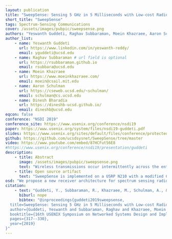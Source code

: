 ```yaml
---
layout: publication
title: "SweepSense: Sensing 5 GHz in 5 Milliseconds with Low-cost Radios"
short_title: "SweepSense"
tags: Spectrum-Sensing Communications
cover: /assets/images/pubpic/sweepsense.png
authors: "Yeswanth Guddeti, Raghav Subbaraman, Moein Khazraee, Aaron Schulman, Dinesh Bharadia"
author_list:
    - name: Yeswanth Guddeti
      url: https://www.linkedin.com/in/yeswanth-reddy/
      email: yguddeti@ucsd.edu
    - name: Raghav Subbaraman # url field is optional
      url: https://rsubbaraman.github.io
      email: rsubbara@ucsd.edu
    - name: Moein Khazraee
      url: https://www.moeinkhazraee.com/
      email: moein@csail.mit.edu
    - name: Aaron Schulman
      url: https://cseweb.ucsd.edu/~schulman/
      email: schulman@cs.ucsd.edu
    - name: Dinesh Bharadia
      url: https://dineshb-ucsd.github.io/
      email: dineshb@ucsd.edu
eqcon: false
conference: "NSDI 2019"
conference_site: https://www.usenix.org/conference/nsdi19
paper: https://www.usenix.org/system/files/nsdi19-guddeti.pdf
slides: https://www.usenix.org/sites/default/files/conference/protected-files/nsdi19_slides_guddeti.pdf
github: https://github.com/ucsdsysnet/SweepSense/tree/master
video: https://www.youtube.com/embed/87HCFut56E8
#https://www.usenix.org/conference/nsdi19/presentation/guddeti
description:
    - title: Abstract
      image: /assets/images/pubpic/sweepsense.png
      text: "Wireless transmissions occur intermittently across the entire spectrum. For example, WiFi and Bluetooth devices transmit frames across the 100 MHz-wide 2.4 GHz band, and LTE devices transmit frames between 700 MHz and 3.7 GHz. Today, only high-cost radios can sense across the spectrum with sufficient temporal resolution to observe these individual transmissions. We present “SweepSense”, a low-cost radio architecture that senses the entire spectrum with high-temporal resolution by rapidly sweeping across it. Sweeping introduces new challenges for spectrum sensing: SweepSense radios only capture a small number of distorted samples of transmissions. To overcome this challenge, we correct the distortion with self-generated calibration data, and classify the protocol that originated each transmission with only a fraction of the transmission’s samples. We demonstrate that SweepSense can accurately identify four protocols transmitting simultaneously in the 2.4 GHz unlicensed band. We also demonstrate that it can simultaneously monitor the load of several LTE base stations operating in disjoint bands."
    - title: Open source artifact
      text: "SweepSense is implemented on a USRP N210 with a modified CBX daughtercard. The harware modification unlocks the VCO. The VCO is fed with a sawtooth voltage waveform from the USRP N210 FPGA. The output of the VCO is used to drive a mixer and implement the sweeping radio. Downconverting while sweeping introduces distortions in the signal, which we remove using an 'unsweeping' process and is discussed in the paper. Detailed description of the hardware modifications, FPGA image, and unsweeping code is available at https://github.com/ucsdsysnet/SweepSense/. This work won the Qualcomm Innovation Fellowship 2019!"
osd: "We propose a new receiver architecture for spectrum sensing radios where sampling is done along with quick sweeping of the center frequency. This is motivated by the intuition that a sweeping radio may miss lesser transmissions than one that sequentially tunes to different bands. We implement this using an open loop VCO fed with a sawtooth voltage waveform. The output of the VCO is used to drive a mixer and implement the sweeping radio. The architecture has been prototyped on a USRP N210 with a CBX daughterboard. Downconverting while sweeping introduces distortions in the signal, which we remove using an 'unsweeping' process and is discussed in the paper."
citation:
    - text: "Guddeti, Y., Subbaraman, R., Khazraee, M., Schulman, A., & Bharadia, D. (2019). SweepSense: Sensing 5 GHz in 5 Milliseconds with Low-cost Radios. In 16th USENIX Symposium on Networked Systems Design and Implementation (NSDI 19) (pp. 317-330)."
      biburl: nope
      bibtex: "@inproceedings{guddeti2019sweepsense,
  title=SweepSense: Sensing 5 GHz in 5 Milliseconds with Low-cost Radios},
  author={Guddeti, Yeswanth and Subbaraman, Raghav and Khazraee, Moein and Schulman, Aaron and Bharadia, Dinesh},
  booktitle={16th USENIX Symposium on Networked Systems Design and Implementation (NSDI 19)},
  pages={317--330},
  year={2019}
}"
---
```


